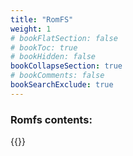 ```yaml
---
title: "RomFS"
weight: 1
# bookFlatSection: false
# bookToc: true
# bookHidden: false
bookCollapseSection: true
# bookComments: false
bookSearchExclude: true
---
```

### Romfs contents:

{{<csv-to-markdown file="data/beluga_romfs.csv">}}